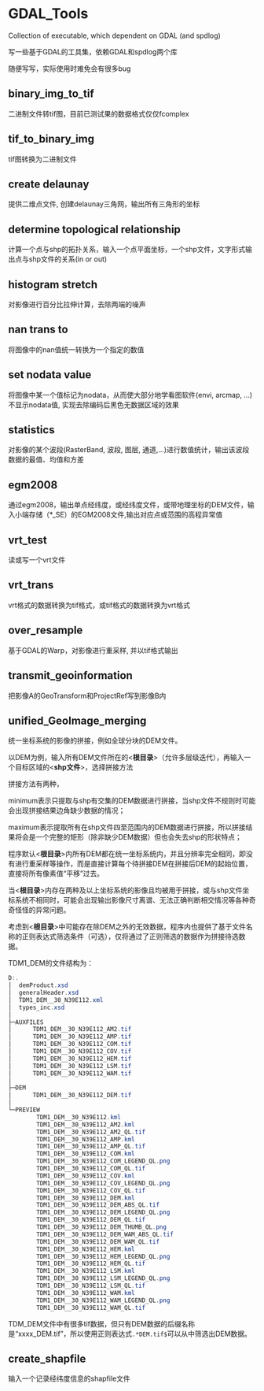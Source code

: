 # GDAL_Tools

Collection of executable, which dependent on GDAL (and spdlog)

写一些基于GDAL的工具集，依赖GDAL和spdlog两个库

随便写写，实际使用时难免会有很多bug

## binary_img_to_tif

二进制文件转tif图，目前已测试果的数据格式仅仅fcomplex

## tif_to_binary_img

tif图转换为二进制文件

## create delaunay

提供二维点文件, 创建delaunay三角网，输出所有三角形的坐标

## determine topological relationship

计算一个点与shp的拓扑关系，输入一个点平面坐标，一个shp文件，文字形式输出点与shp文件的关系(in or out)

## histogram stretch

对影像进行百分比拉伸计算，去除两端的噪声

## nan trans to

将图像中的nan值统一转换为一个指定的数值

## set nodata value

将图像中某一个值标记为nodata，从而使大部分地学看图软件(envi, arcmap, ...)不显示nodata值, 实现去除编码后黑色无数据区域的效果

## statistics

对影像的某个波段(RasterBand, 波段, 图层, 通道,...)进行数值统计，输出该波段数据的最值、均值和方差

## egm2008

通过egm2008，输出单点经纬度，或经纬度文件，或带地理坐标的DEM文件，输入小端存储（*_SE）的EGM2008文件,输出对应点或范围的高程异常值

## vrt_test

读或写一个vrt文件

## vrt_trans

vrt格式的数据转换为tif格式，或tif格式的数据转换为vrt格式

## over_resample

基于GDAL的Warp，对影像进行重采样, 并以tif格式输出

## transmit_geoinformation

把影像A的GeoTransform和ProjectRef写到影像B内

## unified_GeoImage_merging

统一坐标系统的影像的拼接，例如全球分块的DEM文件。

以DEM为例，输入所有DEM文件所在的<**根目录**>（允许多层级迭代），再输入一个目标区域的<**shp文件**>，选择拼接方法

拼接方法有两种，

minimum表示只提取与shp有交集的DEM数据进行拼接，当shp文件不规则时可能会出现拼接结果边角缺少数据的情况；

maximum表示提取所有在shp文件四至范围内的DEM数据进行拼接，所以拼接结果将会是一个完整的矩形（除非缺少DEM数据）但也会失去shp的形状特点；

程序默认<**根目录**>内所有DEM都在统一坐标系统内，并且分辨率完全相同，即没有进行重采样等操作，而是直接计算每个待拼接DEM在拼接后DEM的起始位置，直接将所有像素值“平移”过去。

当<**根目录**>内存在两种及以上坐标系统的影像且均被用于拼接，或与shp文件坐标系统不相同时，可能会出现输出影像尺寸离谱、无法正确判断相交情况等各种奇奇怪怪的异常问题。

考虑到<**根目录**>中可能存在除DEM之外的无效数据，程序内也提供了基于文件名称的正则表达式筛选条件（可选），仅将通过了正则筛选的数据作为拼接待选数据。

TDM1_DEM的文件结构为：

```powershell
D:.
│  demProduct.xsd
│  generalHeader.xsd
│  TDM1_DEM__30_N39E112.xml
│  types_inc.xsd
│
├─AUXFILES
│      TDM1_DEM__30_N39E112_AM2.tif
│      TDM1_DEM__30_N39E112_AMP.tif
│      TDM1_DEM__30_N39E112_COM.tif
│      TDM1_DEM__30_N39E112_COV.tif
│      TDM1_DEM__30_N39E112_HEM.tif
│      TDM1_DEM__30_N39E112_LSM.tif
│      TDM1_DEM__30_N39E112_WAM.tif
│
├─DEM
│      TDM1_DEM__30_N39E112_DEM.tif
│
└─PREVIEW
        TDM1_DEM__30_N39E112.kml
        TDM1_DEM__30_N39E112_AM2.kml
        TDM1_DEM__30_N39E112_AM2_QL.tif
        TDM1_DEM__30_N39E112_AMP.kml
        TDM1_DEM__30_N39E112_AMP_QL.tif
        TDM1_DEM__30_N39E112_COM.kml
        TDM1_DEM__30_N39E112_COM_LEGEND_QL.png
        TDM1_DEM__30_N39E112_COM_QL.tif
        TDM1_DEM__30_N39E112_COV.kml
        TDM1_DEM__30_N39E112_COV_LEGEND_QL.png
        TDM1_DEM__30_N39E112_COV_QL.tif
        TDM1_DEM__30_N39E112_DEM.kml
        TDM1_DEM__30_N39E112_DEM_ABS_QL.tif
        TDM1_DEM__30_N39E112_DEM_LEGEND_QL.png
        TDM1_DEM__30_N39E112_DEM_QL.tif
        TDM1_DEM__30_N39E112_DEM_THUMB_QL.png
        TDM1_DEM__30_N39E112_DEM_WAM_ABS_QL.tif
        TDM1_DEM__30_N39E112_DEM_WAM_QL.tif
        TDM1_DEM__30_N39E112_HEM.kml
        TDM1_DEM__30_N39E112_HEM_LEGEND_QL.png
        TDM1_DEM__30_N39E112_HEM_QL.tif
        TDM1_DEM__30_N39E112_LSM.kml
        TDM1_DEM__30_N39E112_LSM_LEGEND_QL.png
        TDM1_DEM__30_N39E112_LSM_QL.tif
        TDM1_DEM__30_N39E112_WAM.kml
        TDM1_DEM__30_N39E112_WAM_LEGEND_QL.png
        TDM1_DEM__30_N39E112_WAM_QL.tif
```

TDM_DEM文件中有很多tif数据，但只有DEM数据的后缀名称是“xxxx_DEM.tif”，所以使用正则表达式`.*DEM.tif$`可以从中筛选出DEM数据。

## create_shapfile

输入一个记录经纬度信息的shapfile文件
